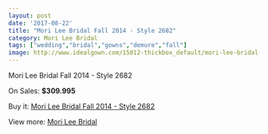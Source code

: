 ```yaml
---
layout: post
date: '2017-08-22'
title: "Mori Lee Bridal Fall 2014 - Style 2682"
category: Mori Lee Bridal
tags: ["wedding","bridal","gowns","demure","fall"]
image: http://www.idealgown.com/15012-thickbox_default/mori-lee-bridal-fall-2014-style-2682.jpg
---
```

Mori Lee Bridal Fall 2014 - Style 2682

On Sales: **$309.995**
<a href="https://www.idealgown.com/en/mori-lee-bridal/6036-mori-lee-bridal-fall-2014-style-2682.html"><amp-img layout="responsive" width="600" height="600" src="//www.idealgown.com/15012-thickbox_default/mori-lee-bridal-fall-2014-style-2682.jpg" alt="Mori Lee Bridal Fall 2014 - Style 2682 0" /></a>
<a href="https://www.idealgown.com/en/mori-lee-bridal/6036-mori-lee-bridal-fall-2014-style-2682.html"><amp-img layout="responsive" width="600" height="600" src="//www.idealgown.com/15014-thickbox_default/mori-lee-bridal-fall-2014-style-2682.jpg" alt="Mori Lee Bridal Fall 2014 - Style 2682 1" /></a>
<a href="https://www.idealgown.com/en/mori-lee-bridal/6036-mori-lee-bridal-fall-2014-style-2682.html"><amp-img layout="responsive" width="600" height="600" src="//www.idealgown.com/15013-thickbox_default/mori-lee-bridal-fall-2014-style-2682.jpg" alt="Mori Lee Bridal Fall 2014 - Style 2682 2" /></a>

Buy it: [Mori Lee Bridal Fall 2014 - Style 2682](https://www.idealgown.com/en/mori-lee-bridal/6036-mori-lee-bridal-fall-2014-style-2682.html "Mori Lee Bridal Fall 2014 - Style 2682")

View more: [Mori Lee Bridal](https://www.idealgown.com/en/90-mori-lee-bridal "Mori Lee Bridal")
